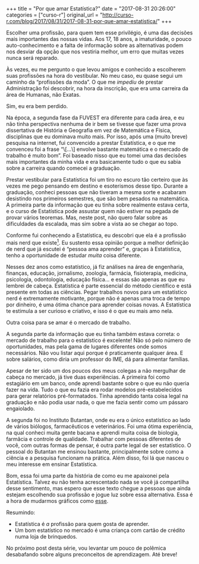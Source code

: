 +++
title = "Por que amar Estatística?"
date = "2017-08-31 20:26:00"
categories = ["curso-r"]
original_url = "http://curso-r.com/blog/2017/08/31/2017-08-31-por-que-amar-estatistica/"
+++

<p>
Escolher uma profissão, para quem tem esse privilégio, é uma das
decisões mais importantes das nossas vidas. Aos 17, 18 anos, a
imaturidade, o pouco auto-conhecimento e a falta de informação sobre as
alternativas podem nos desviar da opção que nos vestiria melhor, um erro
que muitas vezes nunca será reparado.
</p>
<p>
Às vezes, eu me pergunto o que levou amigos e conhecido a escolherem
suas profissões na hora do vestibular. No meu caso, eu quase segui um
caminho da “profissões da moda”. O que me <em>impediu</em> de prestar
Administração foi descobrir, na hora da inscrição, que era uma carreira
da área de Humanas, não Exatas.
</p>
<p>
Sim, eu era bem perdido.
</p>
<p>
Na época, a segunda fase da FUVEST era diferente para cada área, e eu
não tinha perspectiva nenhuma de ir bem se tivesse que fazer uma prova
dissertativa de História e Geografia em vez de Matemática e Física,
disciplinas que eu dominava muito mais. Por isso, após uma (muito breve)
pesquisa na internet, fui convencido a prestar Estatística, e o que me
convenceu foi a frase “\[…\] envolve bastante matemática e o mercado de
trabalho é muito bom”. Foi baseado nisso que eu tomei uma das decisões
mais importantes da minha vida e era basicamente tudo o que eu sabia
sobre a carreira quando comecei a graduação.
</p>
<p>
Prestar vestibular para Estatística foi um tiro no escuro tão certeiro
que às vezes me pego pensando em destino e esoterismos desse tipo.
Durante a graduação, conheci pessoas que não tiveram a mesma sorte e
acabaram desistindo nos primeiros semestres, que são bem pesados na
matemática. A primeira parte da informação que eu tinha sobre realmente
estava certa, e o curso de Estatística pode assustar quem não estiver na
pegada de provar vários teoremas. Mas, neste post, não quero falar sobre
as dificuldades da escalada, mas sim sobre a vista ao se chegar ao topo.
</p>
<p>
Conforme fui conhecendo a Estatística, eu descobri que ela é a profissão
mais nerd que
existe<a href="http://curso-r.com/blog/2017/08/31/2017-08-31-por-que-amar-estatistica/#fn1" class="footnoteRef" id="fnref1"><sup>1</sup></a>.
Eu sustento essa opinião porque a melhor definição de nerd que já
escutei é “pessoa ama aprender” e, graças à Estatística, tenho a
oportunidade de estudar <em>muita</em> coisa diferente.
</p>
<p>
Nesses dez anos como estatístico, já fiz análises na área de engenharia,
finanças, educação, jornalismo, zoologia, farmácia, fisioterapia,
medicina, psicologia, odontologia, educação física… e essas são apenas
as que eu lembrei de cabeça. Estatística é parte essencial do método
científico e está presente em todas as ciências. Pegar trabalhos novos
para um estatístico nerd é extremamente motivante, porque não é apenas
uma troca de tempo por dinheiro, é uma ótima chance para aprender coisas
novas. A Estatística te estimula a ser curioso e criativo, e isso é o
que eu mais amo nela.
</p>
<p>
Outra coisa para se amar é o mercado de trabalho.
</p>
<p>
A segunda parte da informação que eu tinha também estava correta: o
mercado de trabalho para o estatístico é excelente! Não só pelo número
de oportunidades, mas pela gama de lugares diferentes onde somos
necessários. Não vou listar aqui porque é praticamente qualquer área. E
sobre salários, como diria um professor do IME, dá para alimentar
famílias.
</p>
<p>
Apesar de ter sido um dos poucos dos meus colegas a não mergulhar de
cabeça no mercado, já tive duas experiências. A primeira foi como
estagiário em um banco, onde aprendi bastante sobre o que eu não queria
fazer na vida. Tudo o que eu fazia era rodar modelos pré-estabelecidos
para gerar relatórios pré-formatados. Tinha aprendido tanta coisa legal
na graduação e não podia usar nada, o que me fazia sentir como um
pássaro engaiolado.
</p>
<p>
A segunda foi no Instituto Butantan, onde eu era o único estatístico ao
lado de vários biólogos, farmacêuticos e veterinários. Foi uma ótima
experiência, na qual conheci muita gente bacana e aprendi muita coisa de
biologia, farmâcia e controle de qualidade. Trabalhar com pessoas
diferentes de você, com outras formas de pensar, é outra parte legal de
ser estatístico. O pessoal do Butantan me ensinou bastante,
principalmente sobre como a ciência e a pesquisa funcionam na prática.
Além disso, foi lá que nasceu o meu interesse em ensinar Estatística.
</p>
<p>
Bom, essa foi uma parte da história de como eu me apaixonei pela
Estatística. Talvez eu não tenha acrescentado nada se você já
compartilha desse sentimento, mas espero que esse texto chegue a pessoas
que ainda estejam escolhendo sua profissão e jogue luz sobre essa
alternativa. Essa é a hora de mudarmos gráficos como
<a href="https://www.facebook.com/CONRE3/photos/a.244571322276453.56577.126677870732466/1471544826245757/?type=3&amp;theater">esse</a>.
</p>
<p>
Resumindo:
</p>
<ul>
<li>
Estatística é <em>a</em> profissão para quem gosta de aprender.
</li>
<li>
Um bom estatístico no mercado é uma criança com cartão de crédito numa
loja de brinquedos.
</li>
</ul>
<p>
No próximo post desta série, vou levantar um pouco de polêmica
desabafando sobre alguns preconceitos de aprendizagem. Até breve!
</p>

